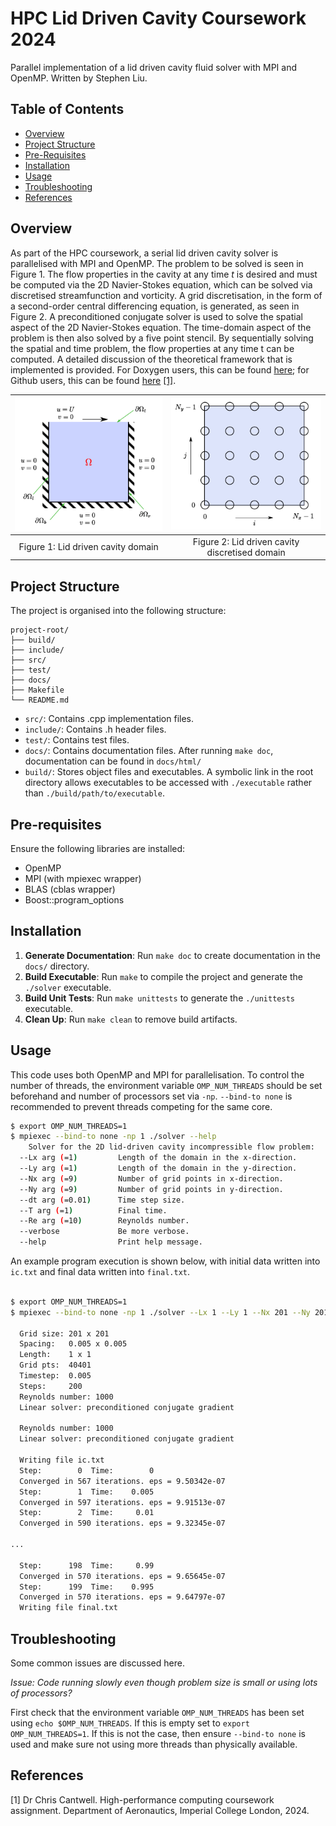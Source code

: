 # HPC Lid Driven Cavity Coursework 2024

Parallel implementation of a lid driven cavity fluid solver with MPI and OpenMP. Written by Stephen Liu.

## Table of Contents

- [Overview](#overview)
- [Project Structure](#project-structure)
- [Pre-Requisites](#pre-requisites)
- [Installation](#installation)
- [Usage](#usage)
- [Troubleshooting](#troubleshooting)
- [References](#references)

## Overview

As part of the HPC coursework, a serial lid driven cavity solver is parallelised with MPI and OpenMP. The problem to be solved is seen in Figure 1. The flow properties in the cavity at any time *t* is desired and must be computed via the 2D Navier-Stokes equation, which can be solved via discretised streamfunction and vorticity. A grid discretisation, in the form of a second-order central differencing equation, is generated, as seen in Figure 2. A preconditioned conjugate solver is used to solve the spatial aspect of the 2D Navier-Stokes equation. The time-domain aspect of the problem is then also solved by a five point stencil. By sequentially solving the spatial and time problem, the flow properties at any time t can be computed. A detailed discussion of the theoretical framework that is implemented is provided. For Doxygen users, this can be found [here](assignment.pdf); for Github users, this can be found [here](docs/assignment.pdf) [[1]](#references).

| ![Figure 1: Lid driven cavity domain](docs/domain.png) | ![Figure 2: Lid driven cavity discretised domain](docs/discreteDomain.png) |
|:--:|:--:|
| Figure 1: Lid driven cavity domain | Figure 2: Lid driven cavity discretised domain | 


## Project Structure

The project is organised into the following structure: 

```
project-root/
├── build/
├── include/
├── src/
├── test/
├── docs/
├── Makefile
└── README.md
```

- `src/`: Contains .cpp implementation files.
- `include/`: Contains .h header files.
- `test/`: Contains test files.
- `docs/`: Contains documentation files. After running `make doc`, documentation can be found in `docs/html/`
- `build/`: Stores object files and executables. A symbolic link in the root directory allows executables to be accessed with `./executable` rather than `./build/path/to/executable`.

## Pre-requisites

Ensure the following libraries are installed:

 - OpenMP
 - MPI (with mpiexec wrapper)
 - BLAS (cblas wrapper)
 - Boost::program_options

## Installation

1. **Generate Documentation**: Run `make doc` to create documentation in the `docs/` directory.
2. **Build Executable**: Run `make` to compile the project and generate the `./solver` executable.
3. **Build Unit Tests**: Run `make unittests` to generate the `./unittests` executable.
4. **Clean Up**: Run `make clean` to remove build artifacts.

## Usage

This code uses both OpenMP and MPI for parallelisation. To control the number of threads, the environment variable `OMP_NUM_THREADS` should be set beforehand and number of processors set via `-np`. `--bind-to none` is recommended to prevent threads competing for the same core.

```bash
$ export OMP_NUM_THREADS=1
$ mpiexec --bind-to none -np 1 ./solver --help
    Solver for the 2D lid-driven cavity incompressible flow problem:
  --Lx arg (=1)         Length of the domain in the x-direction.
  --Ly arg (=1)         Length of the domain in the y-direction.
  --Nx arg (=9)         Number of grid points in x-direction.
  --Ny arg (=9)         Number of grid points in y-direction.
  --dt arg (=0.01)      Time step size.
  --T arg (=1)          Final time.
  --Re arg (=10)        Reynolds number.
  --verbose             Be more verbose.
  --help                Print help message.
```

An example program execution is shown below, with initial data written into `ic.txt` and final data written into `final.txt`.

```bash

$ export OMP_NUM_THREADS=1
$ mpiexec --bind-to none -np 1 ./solver --Lx 1 --Ly 1 --Nx 201 --Ny 201 --Re 1000 --dt 0.005 --T 1

  Grid size: 201 x 201
  Spacing:   0.005 x 0.005
  Length:    1 x 1
  Grid pts:  40401
  Timestep:  0.005
  Steps:     200
  Reynolds number: 1000
  Linear solver: preconditioned conjugate gradient

  Reynolds number: 1000
  Linear solver: preconditioned conjugate gradient

  Writing file ic.txt
  Step:        0  Time:        0
  Converged in 567 iterations. eps = 9.50342e-07
  Step:        1  Time:    0.005
  Converged in 597 iterations. eps = 9.91513e-07
  Step:        2  Time:     0.01
  Converged in 590 iterations. eps = 9.32345e-07

...

  Step:      198  Time:     0.99
  Converged in 570 iterations. eps = 9.65645e-07
  Step:      199  Time:    0.995
  Converged in 570 iterations. eps = 9.64797e-07
  Writing file final.txt

```
## Troubleshooting

Some common issues are discussed here.

*Issue: Code running slowly even though problem size is small or using lots of processors?*

First check that the environment variable `OMP_NUM_THREADS` has been set using `echo $OMP_NUM_THREADS`. If this is empty set to `export OMP_NUM_THREADS=1`. If this is not the case, then ensure `--bind-to none` is used and make sure not using more threads than physically available.

## References

[1] Dr Chris Cantwell. High-performance computing coursework assignment. Department of Aeronautics, Imperial College London, 2024.